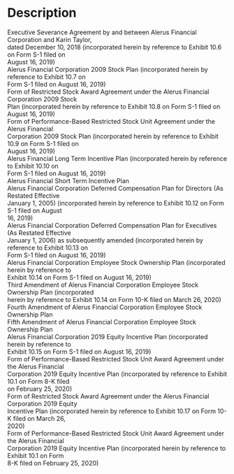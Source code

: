 # Description

Executive Severance Agreement by and between Alerus Financial Corporation and Karin Taylor,   
dated December 10, 2018 (incorporated herein by reference to Exhibit 10.6 on Form S-1 filed on   
August 16, 2019)   
Alerus Financial Corporation 2009 Stock Plan (incorporated herein by reference to Exhibit 10.7 on   
Form S-1 filed on August 16, 2019)   
Form of Restricted Stock Award Agreement under the Alerus Financial Corporation 2009 Stock   
Plan (incorporated herein by reference to Exhibit 10.8 on Form S-1 filed on August 16, 2019)   
Form of Performance-Based Restricted Stock Unit Agreement under the Alerus Financial   
Corporation 2009 Stock Plan (incorporated herein by reference to Exhibit 10.9 on Form S-1 filed on   
August 16, 2019)   
Alerus Financial Long Term Incentive Plan (incorporated herein by reference to Exhibit 10.10 on   
Form S-1 filed on August 16, 2019)   
Alerus Financial Short Term Incentive Plan   
Alerus Financial Corporation Deferred Compensation Plan for Directors (As Restated Effective   
January 1, 2005) (incorporated herein by reference to Exhibit 10.12 on Form S-1 filed on August   
16, 2019)   
Alerus Financial Corporation Deferred Compensation Plan for Executives (As Restated Effective   
January 1, 2006) as subsequently amended (incorporated herein by reference to Exhibit 10.13 on   
Form S-1 filed on August 16, 2019)   
Alerus Financial Corporation Employee Stock Ownership Plan (incorporated herein by reference to   
Exhibit 10.14 on Form S-1 filed on August 16, 2019)   
Third Amendment of Alerus Financial Corporation Employee Stock Ownership Plan (incorporated   
herein by reference to Exhibit 10.14 on Form 10-K filed on March 26, 2020)   
Fourth Amendment of Alerus Financial Corporation Employee Stock Ownership Plan   
Fifth Amendment of Alerus Financial Corporation Employee Stock Ownership Plan   
Alerus Financial Corporation 2019 Equity Incentive Plan (incorporated herein by reference to   
Exhibit 10.15 on Form S-1 filed on August 16, 2019)   
Form of Performance-Based Restricted Stock Unit Award Agreement under the Alerus Financial   
Corporation 2019 Equity Incentive Plan (incorporated by reference to Exhibit 10.1 on Form 8-K filed   
on February 25, 2020)   
Form of Restricted Stock Award Agreement under the Alerus Financial Corporation 2019 Equity   
Incentive Plan (incorporated herein by reference to Exhibit 10.17 on Form 10-K filed on March 26,   
2020)   
Form of Performance-Based Restricted Stock Unit Award Agreement under the Alerus Financial   
Corporation 2019 Equity Incentive Plan (incorporated herein by reference to Exhibit 10.1 on Form   
8-K filed on February 25, 2020)
